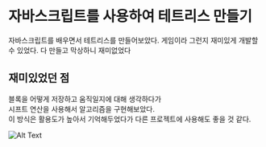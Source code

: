 # 자바스크립트를 사용하여 테트리스 만들기
자바스크립트를 배우면서 테트리스를 만들어보았다. 게임이라 그런지 재미있게 개발할 수 있었다. 다 만들고 막상하니 재미없었다 

## 재미있었던 점
블록을 어떻게 저장하고 움직일지에 대해 생각하다가<br>
시프트 연산을 사용해서 알고리즘을 구현해보았다.<br> 이 방식은 활용도가 높아서 기억해두었다가 다른 프로젝트에 사용해도 좋을 것 같다.

![Alt Text](https://img1.daumcdn.net/thumb/R1280x0/?scode=mtistory2&fname=https%3A%2F%2Fk.kakaocdn.net%2Fdn%2FCpNSj%2Fbtqwl6pFsF2%2FbKeGuKA1Wek0JheKrkfxp1%2Fimg.png)
